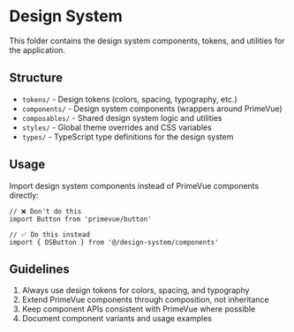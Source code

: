 # Design System

This folder contains the design system components, tokens, and utilities for the application.

## Structure

- `tokens/` - Design tokens (colors, spacing, typography, etc.)
- `components/` - Design system components (wrappers around PrimeVue)
- `composables/` - Shared design system logic and utilities
- `styles/` - Global theme overrides and CSS variables
- `types/` - TypeScript type definitions for the design system

## Usage

Import design system components instead of PrimeVue components directly:

```vue
// ❌ Don't do this
import Button from 'primevue/button'

// ✅ Do this instead  
import { DSButton } from '@/design-system/components'
```

## Guidelines

1. Always use design tokens for colors, spacing, and typography
2. Extend PrimeVue components through composition, not inheritance
3. Keep component APIs consistent with PrimeVue where possible
4. Document component variants and usage examples
